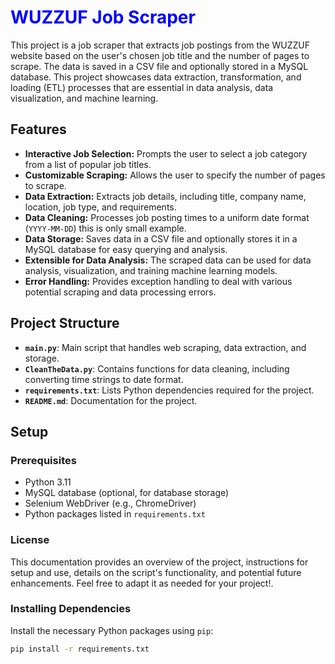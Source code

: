 # <span style="color: blue;">WUZZUF Job Scraper</span>

This project is a job scraper that extracts job postings from the WUZZUF website based on the user's chosen job title and the number of pages to scrape. The data is saved in a CSV file and optionally stored in a MySQL database. This project showcases data extraction, transformation, and loading (ETL) processes that are essential in data analysis, data visualization, and machine learning.

## Features

- **Interactive Job Selection:** Prompts the user to select a job category from a list of popular job titles.
- **Customizable Scraping:** Allows the user to specify the number of pages to scrape.
- **Data Extraction:** Extracts job details, including title, company name, location, job type, and requirements.
- **Data Cleaning:** Processes job posting times to a uniform date format (`YYYY-MM-DD`) this is only small example.
- **Data Storage:** Saves data in a CSV file and optionally stores it in a MySQL database for easy querying and analysis.
- **Extensible for Data Analysis:** The scraped data can be used for data analysis, visualization, and training machine learning models.
- **Error Handling:** Provides exception handling to deal with various potential scraping and data processing errors.

## Project Structure

- **`main.py`**: Main script that handles web scraping, data extraction, and storage.
- **`CleanTheData.py`**: Contains functions for data cleaning, including converting time strings to date format.
- **`requirements.txt`**: Lists Python dependencies required for the project.
- **`README.md`**: Documentation for the project.

## Setup

### Prerequisites

- Python 3.11
- MySQL database (optional, for database storage)
- Selenium WebDriver (e.g., ChromeDriver)
- Python packages listed in `requirements.txt`

### License


This documentation provides an overview of the project, instructions for setup and use, details on the script's functionality, and potential future enhancements. Feel free to adapt it as needed for your project!.



### Installing Dependencies

Install the necessary Python packages using `pip`:

```bash
pip install -r requirements.txt




